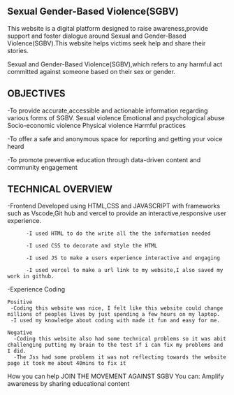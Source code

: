 ## Sexual Gender-Based Violence(SGBV)

This website is a digital platform designed to raise awareness,provide support and foster dialogue around Sexual and Gender-Based Violence(SGBV).This website helps victims seek help and share their stories.

 Sexual and Gender-Based Violence(SGBV),which refers to any harmful act committed against someone based on their sex or gender.

## OBJECTIVES
-To provide accurate,accessible and actionable information regarding various forms of SGBV.
         Sexual violence
         Emotional and psychological abuse
         Socio-economic violence
         Physical violence
         Harmful practices

-To offer a safe and anonymous space for reporting and getting your voice heard

-To promote preventive education through data-driven content and community engagement
 

 ## TECHNICAL OVERVIEW
-Frontend 
      Developed using HTML,CSS and JAVASCRIPT with frameworks such as Vscode,Git hub and vercel to provide an interactive,responsive user experience.
          
          -I used HTML to do the write all the the information needed
         
          -I used CSS to decorate and style the HTML
          
          -I used JS to make a users experience interactive and engaging
          
          -I used vercel to make a url link to my website,I also saved my work in github.


-Experience Coding

    Positive
     -Coding this website was nice, I felt like this website could change millions of peoples lives by just spending a few hours on my laptop.
     -I used my knowledge about coding with made it fun and easy for me.
    
    Negative
      -Coding this website also had some technical problems so it was abit challenging putting my brain to the test if i can fix my problems and I did.
      -The Jss had some problems it was not reflecting towards the website page it took me about 40mins to fix it
      
      



How you can help
 JOIN THE MOVEMENT AGAINST SGBV
 You can:
     Amplify awareness by sharing educational content
